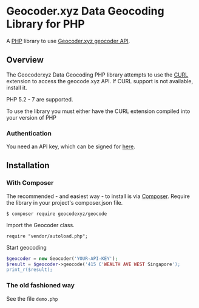 # Geocoder.xyz Data Geocoding Library for PHP

A [PHP](http://php.net/) library to use [Geocoder.xyz geocoder API](https://geocode.xyz).

## Overview
The Geocoderxyz Data Geocoding PHP library attempts to use the [CURL](http://www.php.net/manual/en/book.curl.php)
extension to access the geocode.xyz API. If CURL support is not available, install it.

PHP 5.2 - 7 are supported. 

To use the library you must either have the CURL extension compiled into your version of PHP 

### Authentication

You need an API key, which can be signed for [here](http://geocode.xyz/api).

## Installation

### With Composer

The recommended - and easiest way - to install is via [Composer](https://getcomposer.org/).
Require the library in your project's composer.json file.

```
$ composer require geocodexyz/geocode
```

Import the Geocoder class.

```
require "vendor/autoload.php";
```

Start geocoding

```php
$geocoder = new Geocoder('YOUR-API-KEY');
$result = $geocoder->geocode('415 C'WEALTH AVE WEST Singapore');
print_r($result);
```

### The old fashioned way

See the file `demo.php`
